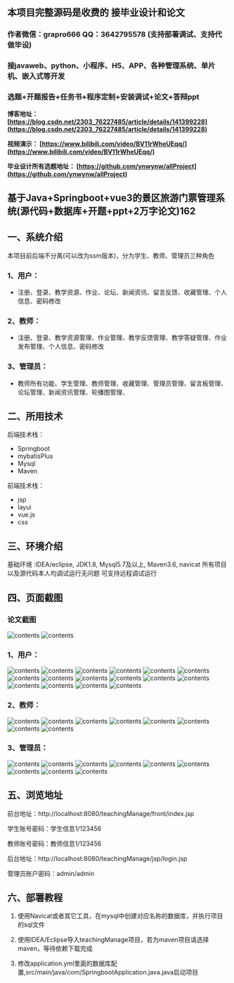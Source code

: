 ## 本项目完整源码是收费的  接毕业设计和论文

### 作者微信：grapro666 QQ：3642795578 (支持部署调试、支持代做毕设)

### 接javaweb、python、小程序、H5、APP、各种管理系统、单片机、嵌入式等开发

### 选题+开题报告+任务书+程序定制+安装调试+论文+答辩ppt

**博客地址：
[https://blog.csdn.net/2303_76227485/article/details/141399228](https://blog.csdn.net/2303_76227485/article/details/141399228)**

**视频演示：
[https://www.bilibili.com/video/BV11rWheUEqq/](https://www.bilibili.com/video/BV11rWheUEqq/)**

**毕业设计所有选题地址：
[https://github.com/ynwynw/allProject](https://github.com/ynwynw/allProject)**

## 基于Java+Springboot+vue3的景区旅游门票管理系统(源代码+数据库+开题+ppt+2万字论文)162

## 一、系统介绍
本项目前后端不分离(可以改为ssm版本)，分为学生、教师、管理员三种角色
### 1、用户：
- 注册、登录、教学资源、作业、论坛、新闻资讯、留言反馈、收藏管理、个人信息、密码修改
### 2、教师：
- 注册、登录、教学资源管理、作业管理、教学反馈管理、教学答疑管理、作业发布管理、个人信息、密码修改
### 3、管理员：
- 教师所有功能、学生管理、教师管理、收藏管理、管理员管理、留言板管理、论坛管理、新闻资讯管理、轮播图管理、

## 二、所用技术
后端技术栈：
- Springboot
- mybatisPlus
- Mysql
- Maven

前端技术栈：

- jsp
- layui
- vue.js
- css

## 三、环境介绍
基础环境 :IDEA/eclipse, JDK1.8, Mysql5.7及以上, Maven3.6, navicat
所有项目以及源代码本人均调试运行无问题 可支持远程调试运行

## 四、页面截图
### 论文截图
![contents](./picture/picture0.png)
![contents](./picture/picture00.png)
### 1、用户：
![contents](./picture/picture1.png)
![contents](./picture/picture2.png)
![contents](./picture/picture3.png)
![contents](./picture/picture4.png)
![contents](./picture/picture5.png)
![contents](./picture/picture6.png)
![contents](./picture/picture7.png)
![contents](./picture/picture8.png)
![contents](./picture/picture9.png)
![contents](./picture/picture10.png)
![contents](./picture/picture11.png)
![contents](./picture/picture12.png)
![contents](./picture/picture13.png)
![contents](./picture/picture14.png)
![contents](./picture/picture15.png)
![contents](./picture/picture16.png)
### 2、教师：
![contents](./picture/picture17.png)
![contents](./picture/picture18.png)
![contents](./picture/picture19.png)
![contents](./picture/picture20.png)
![contents](./picture/picture21.png)
![contents](./picture/picture22.png)
![contents](./picture/picture23.png)
![contents](./picture/picture24.png)
### 3、管理员：
![contents](./picture/picture25.png)
![contents](./picture/picture26.png)
![contents](./picture/picture27.png)
![contents](./picture/picture28.png)
![contents](./picture/picture29.png)
![contents](./picture/picture30.png)
![contents](./picture/picture31.png)
![contents](./picture/picture32.png)
![contents](./picture/picture33.png)
## 五、浏览地址

前台地址：http://localhost:8080/teachingManage/front/index.jsp

学生账号密码：学生信息1/123456

教师账号密码：教师信息1/123456

后台地址：http://localhost:8080/teachingManage/jsp/login.jsp

管理员账户密码：admin/admin

## 六、部署教程
1. 使用Navicat或者其它工具，在mysql中创建对应名称的数据库，并执行项目的sql文件

2. 使用IDEA/Eclipse导入teachingManage项目，若为maven项目请选择maven，等待依赖下载完成

3. 修改application.yml里面的数据库配置,src/main/java/com/SpringbootApplication.java.java启动项目

